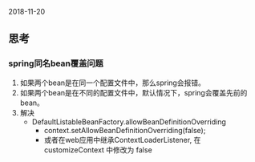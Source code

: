 2018-11-20

## 思考

### spring同名bean覆盖问题
1. 如果两个bean是在同一个配置文件中，那么spring会报错。
2. 如果两个bean是在不同的配置文件中，默认情况下，spring会覆盖先前的bean。
3. 解决
    - DefaultListableBeanFactory.allowBeanDefinitionOverriding
        - context.setAllowBeanDefinitionOverriding(false);
        - 或者在web应用中继承ContextLoaderListener, 在 customizeContext 中修改为 false